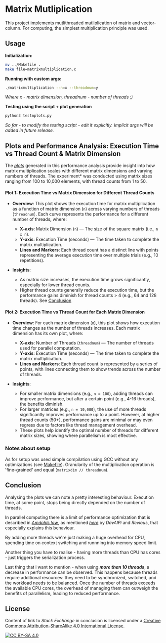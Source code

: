 # Matrix Mutliplication

This project implements mutlithreaded mutliplication of matrix and vector-column. For computing, the simplest multiplication principle was used.

## Usage

**Initialization:**
```bash
mv ../Makefile .
make file=matrixmultiplication.c
```

**Running with custom args:**
```bash
./matrixmultiplication --n=x --threadnum=y
```
*Where x - matrix dimension, threadnum - number of threads ;)*

**Testing using the script + plot generation**
```bash
python3 testnplots.py
```

*So far - to modify the testing script - edit it explicitly. 
Implicit args will be added in future release.*

## Plots and  Performance Analysis: Execution Time vs Thread Count & Matrix Dimension

The [*plots*](https://github.com/qrutyy/uthreadsworkshop/tree/main/matrixmul/plots) generated in this performance analysis provide insight into how matrix multiplication scales with different matrix dimensions and varying numbers of threads. The experiment* was conducted using matrix sizes ranging from 100 to 10,000 elements, with thread counts from 1 to 50.

#### Plot 1: Execution Time vs Matrix Dimension for Different Thread Counts

- **Overview**: This plot shows the execution time for matrix multiplication as a function of matrix dimension (`n`) across varying numbers of threads (`threadnum`). Each curve represents the performance for a different number of threads, where:
  - **X-axis**: Matrix Dimension (`n`) — The size of the square matrix (i.e., `n x n`).
  - **Y-axis**: Execution Time (seconds) — The time taken to complete the matrix multiplication.
  - **Lines and Markers**: Each thread count has a distinct line with points representing the average execution time over multiple trials (e.g., 10 repetitions).

- **Insights**:
  - As matrix size increases, the execution time grows significantly, especially for lower thread counts.
  - Higher thread counts generally reduce the execution time, but the performance gains diminish for thread counts > 4 (e.g., 64 and 128 threads). See [Conclusion](#conclusion).

#### Plot 2: Execution Time vs Thread Count for Each Matrix Dimension

- **Overview**: For each matrix dimension (`n`), this plot shows how execution time changes as the number of threads increases. Each matrix dimension has its own plot, where:
  - **X-axis**: Number of Threads (`threadnum`) — The number of threads used for parallel computation.
  - **Y-axis**: Execution Time (seconds) — The time taken to complete the matrix multiplication.
  - **Lines and Markers**: Each thread count is represented by a series of points, with lines connecting them to show trends across the number of threads.

- **Insights**:
  - For smaller matrix dimensions (e.g., `n = 100`), adding threads can improve performance, but after a certain point (e.g., 4-16 threads), the benefits diminish.
  - For larger matrices (e.g., `n = 10,000`), the use of more threads significantly improves performance up to a point. However, at higher thread counts (50+), performance gains are minimal or may even regress due to factors like thread management overhead.
  - These plots help identify the optimal number of threads for different matrix sizes, showing where parallelism is most effective.

### Notes about setup

As for setup was used simple compilation using GCC without any optimizations (see [Makefile](https://github.com/qrutyy/uthreadsworkshop/tree/main/Makefile)). Granularity of the multiplication operation is 'fine-grained' and equal (`matrixdim // threadnum`).

## Conclusion

Analysing the plots we can note a pretty interesting behaviour. Execution time, at some point, stops being directly depended on the number of threads. 

In parallel computing there is a limit of performance optimization that is described in [*Amdahls law*](https://en.wikipedia.org/wiki/Amdahl%27s_law), as mentioned [*here*](https://unix.stackexchange.com/a/82476) by *DavAlPi* and *Revious*, that especially explains this behaviour. 

By adding more threads we're just making a huge overhead for CPU, spending time on context switching and runnning into memory speed limit.

Another thing you have to realise - having more threads than CPU has cores - just triggers the serialization process. 

Last thing that i want to mention - when using ***more than 10 threads***, a decrease in performance can be observed. This happens because threads require additional resources: they need to be synchronized, switched, and the workload needs to be balanced. Once the number of threads exceeds the available CPU cores, the overhead of managing them can outweigh the benefits of parallelism, leading to reduced performance.

## License

Content of link to *Stack Exchange* in conclusion is licensed under a
[Creative Commons Attribution-ShareAlike 4.0 International License][cc-by-sa].

[![CC BY-SA 4.0][cc-by-sa-image]][cc-by-sa]

[cc-by-sa]: http://creativecommons.org/licenses/by-sa/4.0/
[cc-by-sa-image]: https://licensebuttons.net/l/by-sa/4.0/88x31.png
[cc-by-sa-shield]: https://img.shields.io/badge/License-CC%20BY--SA%204.0-lightgrey.svg

